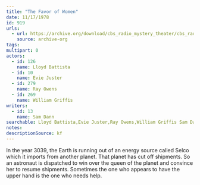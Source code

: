 ```yaml
---
title: "The Favor of Women"
date: 11/17/1978
id: 919
urls: 
  - url: https://archive.org/download/cbs_radio_mystery_theater/cbs_radio_mystery_theater-0901-0950.zip/cbs_radio_mystery_theater-0901-0950%2Fcbsrmt_0919_the_favor_of_women.mp3
    source: archive-org
tags: 
multipart: 0
actors:  
  - id: 126
    name: Lloyd Battista  
  - id: 10
    name: Evie Juster  
  - id: 279
    name: Ray Owens  
  - id: 269
    name: William Griffis
writers:  
  - id: 13
    name: Sam Dann
searchable: Lloyd Battista,Evie Juster,Ray Owens,William Griffis Sam Dann
notes: 
descriptionSource: kf
---
```

In the year 3039, the Earth is running out of an energy source called Selco which it imports from another planet. That planet has cut off shipments. So an astronaut is dispatched to win over the queen of the planet and convince her to resume shipments. Sometimes the one who appears to have the upper hand is the one who needs help.